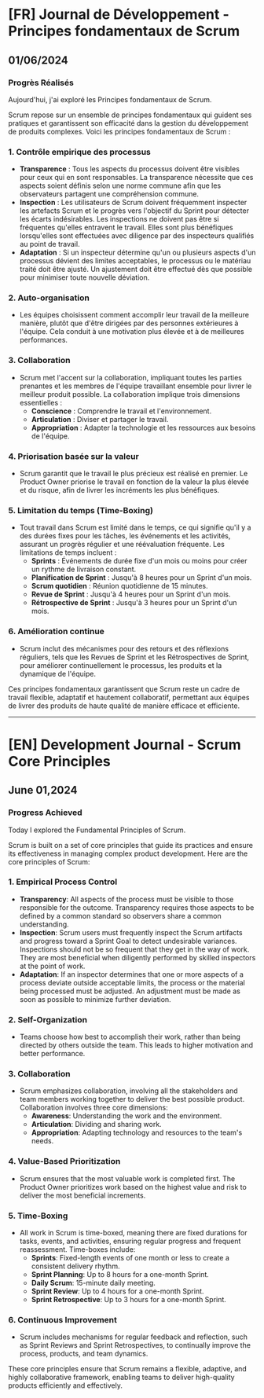 # [FR] Journal de Développement - Principes fondamentaux de Scrum

## 01/06/2024

### Progrès Réalisés

Aujourd'hui, j'ai exploré les Principes fondamentaux de Scrum.

Scrum repose sur un ensemble de principes fondamentaux qui guident ses pratiques et garantissent son efficacité dans la gestion du développement de produits complexes. Voici les principes fondamentaux de Scrum :

### 1. **Contrôle empirique des processus**

- **Transparence** : Tous les aspects du processus doivent être visibles pour ceux qui en sont responsables. La transparence nécessite que ces aspects soient définis selon une norme commune afin que les observateurs partagent une compréhension commune.
- **Inspection** : Les utilisateurs de Scrum doivent fréquemment inspecter les artefacts Scrum et le progrès vers l'objectif du Sprint pour détecter les écarts indésirables. Les inspections ne doivent pas être si fréquentes qu'elles entravent le travail. Elles sont plus bénéfiques lorsqu'elles sont effectuées avec diligence par des inspecteurs qualifiés au point de travail.
- **Adaptation** : Si un inspecteur détermine qu'un ou plusieurs aspects d'un processus dévient des limites acceptables, le processus ou le matériau traité doit être ajusté. Un ajustement doit être effectué dès que possible pour minimiser toute nouvelle déviation.

### 2. **Auto-organisation**

- Les équipes choisissent comment accomplir leur travail de la meilleure manière, plutôt que d'être dirigées par des personnes extérieures à l'équipe. Cela conduit à une motivation plus élevée et à de meilleures performances.

### 3. **Collaboration**

- Scrum met l'accent sur la collaboration, impliquant toutes les parties prenantes et les membres de l'équipe travaillant ensemble pour livrer le meilleur produit possible. La collaboration implique trois dimensions essentielles :
  - **Conscience** : Comprendre le travail et l'environnement.
  - **Articulation** : Diviser et partager le travail.
  - **Appropriation** : Adapter la technologie et les ressources aux besoins de l'équipe.

### 4. **Priorisation basée sur la valeur**

- Scrum garantit que le travail le plus précieux est réalisé en premier. Le Product Owner priorise le travail en fonction de la valeur la plus élevée et du risque, afin de livrer les incréments les plus bénéfiques.

### 5. **Limitation du temps (Time-Boxing)**

- Tout travail dans Scrum est limité dans le temps, ce qui signifie qu'il y a des durées fixes pour les tâches, les événements et les activités, assurant un progrès régulier et une réévaluation fréquente. Les limitations de temps incluent :
  - **Sprints** : Événements de durée fixe d'un mois ou moins pour créer un rythme de livraison constant.
  - **Planification de Sprint** : Jusqu'à 8 heures pour un Sprint d'un mois.
  - **Scrum quotidien** : Réunion quotidienne de 15 minutes.
  - **Revue de Sprint** : Jusqu'à 4 heures pour un Sprint d'un mois.
  - **Rétrospective de Sprint** : Jusqu'à 3 heures pour un Sprint d'un mois.

### 6. **Amélioration continue**

- Scrum inclut des mécanismes pour des retours et des réflexions réguliers, tels que les Revues de Sprint et les Rétrospectives de Sprint, pour améliorer continuellement le processus, les produits et la dynamique de l'équipe.

Ces principes fondamentaux garantissent que Scrum reste un cadre de travail flexible, adaptatif et hautement collaboratif, permettant aux équipes de livrer des produits de haute qualité de manière efficace et efficiente.

---

# [EN] Development Journal - Scrum Core Principles

## June 01,2024

### Progress Achieved

Today I explored the Fundamental Principles of Scrum.

Scrum is built on a set of core principles that guide its practices and ensure its effectiveness in managing complex product development. Here are the core principles of Scrum:

### 1. **Empirical Process Control**

- **Transparency**: All aspects of the process must be visible to those responsible for the outcome. Transparency requires those aspects to be defined by a common standard so observers share a common understanding.
- **Inspection**: Scrum users must frequently inspect the Scrum artifacts and progress toward a Sprint Goal to detect undesirable variances. Inspections should not be so frequent that they get in the way of work. They are most beneficial when diligently performed by skilled inspectors at the point of work.
- **Adaptation**: If an inspector determines that one or more aspects of a process deviate outside acceptable limits, the process or the material being processed must be adjusted. An adjustment must be made as soon as possible to minimize further deviation.

### 2. **Self-Organization**

- Teams choose how best to accomplish their work, rather than being directed by others outside the team. This leads to higher motivation and better performance.

### 3. **Collaboration**

- Scrum emphasizes collaboration, involving all the stakeholders and team members working together to deliver the best possible product. Collaboration involves three core dimensions:
  - **Awareness**: Understanding the work and the environment.
  - **Articulation**: Dividing and sharing work.
  - **Appropriation**: Adapting technology and resources to the team's needs.

### 4. **Value-Based Prioritization**

- Scrum ensures that the most valuable work is completed first. The Product Owner prioritizes work based on the highest value and risk to deliver the most beneficial increments.

### 5. **Time-Boxing**

- All work in Scrum is time-boxed, meaning there are fixed durations for tasks, events, and activities, ensuring regular progress and frequent reassessment. Time-boxes include:
  - **Sprints**: Fixed-length events of one month or less to create a consistent delivery rhythm.
  - **Sprint Planning**: Up to 8 hours for a one-month Sprint.
  - **Daily Scrum**: 15-minute daily meeting.
  - **Sprint Review**: Up to 4 hours for a one-month Sprint.
  - **Sprint Retrospective**: Up to 3 hours for a one-month Sprint.

### 6. **Continuous Improvement**

- Scrum includes mechanisms for regular feedback and reflection, such as Sprint Reviews and Sprint Retrospectives, to continually improve the process, products, and team dynamics.

These core principles ensure that Scrum remains a flexible, adaptive, and highly collaborative framework, enabling teams to deliver high-quality products efficiently and effectively.

